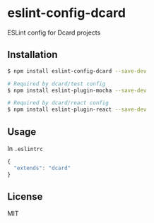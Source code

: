 # eslint-config-dcard

ESLint config for Dcard projects

## Installation

``` bash
$ npm install eslint-config-dcard --save-dev

# Required by dcard/test config
$ npm install eslint-plugin-mocha --save-dev

# Required by dcard/react config
$ npm install eslint-plugin-react --save-dev
```

## Usage

In `.eslintrc`

``` js
{
  "extends": "dcard"
}
```

## License

MIT
